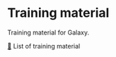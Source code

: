 Training material
=================

Training material for Galaxy.


[:book:](https://github.com/C3BI-pasteur-fr/Galaxy_training_material/) List of training material

